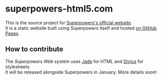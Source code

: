 # superpowers-html5.com

This is the source  project for [Superpowers's official website](http://superpowers-html5.com/).  
It is a static website built using Superpowers itself and hosted
[on GitHub Pages](https://github.com/superpowers/superpowers-html5.com/tree/gh-pages).

## How to contribute

The *Superpowers Web* system uses [Jade](http://jade-lang.com/) for HTML and [Stylus](http://stylus-lang.com/) for stylesheets.  
It will be released alongside Superpowers in January. More details soon!
